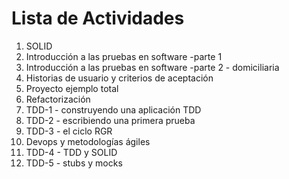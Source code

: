 # Lista de Actividades

1. SOLID
2. Introducción a las pruebas en software -parte 1
3. Introducción a las pruebas en software -parte 2 - domiciliaria
4. Historias de usuario y criterios de aceptación
5. Proyecto ejemplo total
6. Refactorización
5. TDD-1 - construyendo una aplicación TDD
6. TDD-2 - escribiendo una primera prueba
7. TDD-3 - el ciclo RGR
8. Devops y metodologías ágiles
9. TDD-4 - TDD y SOLID
10. TDD-5 - stubs y mocks
